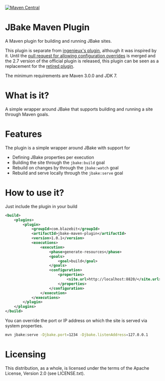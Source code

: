 [![Maven Central](https://maven-badges.herokuapp.com/maven-central/com.blazebit/jbake-maven-plugin/badge.svg)](https://maven-badges.herokuapp.com/maven-central/com.blazebit/jbake-maven-plugin)

JBake Maven Plugin
==========
A Maven plugin for building and running JBake sites.

This plugin is separate from [ingenieux's plugin](https://github.com/ingenieux/jbake-maven-plugin), although it was inspired by it.
Until the [pull request for allowing configuration overrides](https://github.com/jbake-org/jbake/pull/764) is merged and the 2.7 version of the official plugin is released,
this plugin can be seen as a replacement for the [retired plugin](https://github.com/jbake-org/jbake-maven-plugin).

The minimum requirements are Maven 3.0.0 and JDK 7.

What is it?
===========

A simple wrapper around JBake that supports building and running a site through Maven goals.

Features
==============

The plugin is a simple wrapper around JBake with support for

* Defining JBake properties per execution
* Building the site through the `jbake:build` goal
* Rebuild on changes by through the `jbake:watch` goal
* Rebuild and serve locally through the `jbake:serve` goal

How to use it?
==============
Just include the plugin in your build

```xml
<build>
	<plugins>
		<plugin>
			<groupId>com.blazebit</groupId>
			<artifactId>jbake-maven-plugin</artifactId>
			<version>1.0.1</version>
			<executions>
				<execution>
					<phase>generate-resources</phase>
					<goals>
						<goal>build</goal>
					</goals>
					<configuration>
						<properties>
							<site.url>http://localhost:8820/</site.url>
						</properties>
					</configuration>
				</execution>
			</executions>
		</plugin>
	</plugins>
</build>
```

You can override the port or IP address on which the site is served via system properties.

```bash
mvn jbake:serve -Djbake.port=1234 -Djbake.listenAddress=127.0.0.1
```

Licensing
=========

This distribution, as a whole, is licensed under the terms of the Apache
License, Version 2.0 (see LICENSE.txt).
